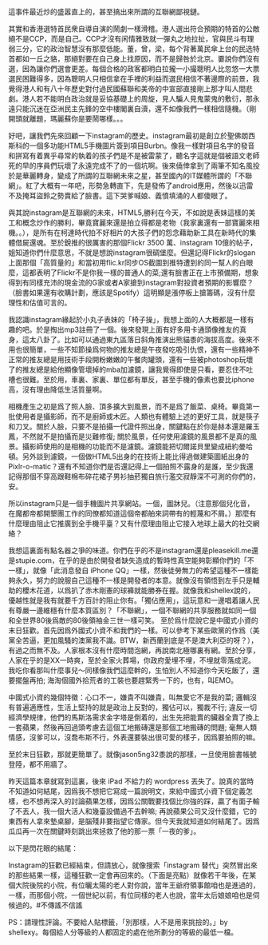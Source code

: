這事件最近炒的盛嚣直上的，甚至搞出來所謂的互聯網鄙視鏈。

其實和香港選特首民衆自導自演的鬧劇一樣滑稽。港人選出符合預期的特首的公敵絕不是CCP，而是自己。CCP才沒有闲情雅致就一彈丸之地拉扯，官與民斗有理弱三分，它的政治智慧沒有那麼低能。董，曾，梁，每个背著萬民傘上台的民选特首都如一丘之貉，那絕對要在自己身上找原因，而不是歸咎於北京。嫑說你們沒有選，因為讓你們選會更差。每個合格的政客都明白拉攏一小撮聰明人比忽悠一大票選民困難得多，因為聰明人只相信拿在手裡的利益而選民相信不著邊際的前景，我覺得港人和有八十年歷史對付過民國蘇聯和美帝的中宣部直接剛上那才叫人間悲劇。港人若不能明白政治就是妥協基礎上的周旋，見人騙人見鬼蒙鬼的敷衍，那永遠只能沉迷在亞洲民主先鋒的空中樓閣裏自瀆，還不如像我們一樣相信隨機。（剛開頭就離題，瑪麗蘇你是要鬧哪樣。。。

好吧，讓我們先來回顧一下instagram的歷史。instagram最初是創立於聖佛朗西斯科的一個多功能HTML5手機圖片簽到項目Burbn。像我一樣對項目名字的發音和拼寫有着異乎尋常的執着的孩子們是不是被雷蒙了，聽名字這就是個被語文老師死的早的序員們玩壞了永遠完成不了的一個坑啊。後來僥倖拿到了兩筆不知名風投於是華麗轉身，變成了所謂的互聯網未來之星，甚至國內的IT媒體所謂的「不聯網」。紅了大概有一年吧，形勢急轉直下，先是發佈了android應用，然後以迅雷不及掩耳盜鈴之勢賣給了臉書。這下哭爹喊娘、義憤填涌的人都傻眼了。

與其說instagram是互聯網的未來，HTML5,勝利在今天，不如說是表妹這樣的美工和概念炒作的勝利，畢竟寶麗來還是拍立得都是老物（我家裏還有一部寶麗來相機。。），是所有在柯達時代拍不好相片的大孩子們的怨念藉助新工具在新時代的集體借屍還魂。至於銳推的很厲害的那個Flickr 3500 萬、instagram 10億的帖子，姐知道你們什麼意思，不就是想說instagram很碉堡麼。但還記得Flickr的slogan上面那個「高質量的」和當初用flic.kr同步OS截圖到推特遭到的同一幫人的白眼麼，這都表明了Flickr不是你我一樣的普通人的菜;還有臉書正在上市預備期，想象得到有同樣充沛的現金流的G家或者A家搶到instagram對投資者預期的影響麼？（臉書如果還有收購計劃，應該是Spotify）這明顯是漲停板上搶籌碼，沒有什麼理性和估值可言的。

我認識instagram緣起於小丸子表妹的「椅子操」，我想上面的人大概都是一樣有趣的吧。於是掏出mp3註冊了一個。後來發現上面有好多用卡通頭像推友的真身，這太八卦了。比如可以通過東九區落日斜角推演出熊貓黍的海拔高度。後來不用也很簡單，一些不知節操爲何物的推友總是午夜發吃吸引仇恨，還有一些精神不正常的推友總是用技術手段開粉嫩嫩的午餐肉罐頭，還有一些被photoshop玩壞了的推友總是給他顯像管壞掉的mba加濾鏡，讓我覺得即使是只看，要忍住不吐槽也很難。至於用，車裏、家裏、單位都有單反，甚至手機的像素也要比iphone高，沒有理由降低生活質量啊。

相機產生之初是爲了照人臉、頂多擴大到風景，而不是爲了飯菜、桌椅。畢竟第一批使用者是攝影師，而不是廚師或木匠。人類也有體驗上述的更好工具，就是筷子和刀叉。關於人臉，只要不是拍攝一代證件照出身，關鍵點在於你是赫本還是羅玉鳳，不然就不是拍攝而是災難修復; 關於風景，任何使用濾鏡的風景都不是真的風景。攝影師使用的是相機的功能而不是濾鏡。濾鏡能把切爾諾貝里變成紐約曼哈頓。另外談到濾鏡，一個做HTML5出身的在技術上能比得過做建築圖紙出身的Pixlr-o-matic？還有不知道你們是否還記得上一個拍照不露身的是誰，至少我還記得那個不穿高跟鞋棉布碎花裙子男衫抽菸獨自旅行濫交寂靜深不可測的你們的，安。

所以instagram只是一個手機圖片共享網站。一個，圖牀兒。（注意那個兒化音，在魔都帝都開墾團工作的同僚都知道這個帝都舶來詞帶有的輕蔑和不屑。）那麼有什麼理由阻止它推廣到全手機平臺？又有什麼理由阻止它接入地球上最大的社交網絡？

我想這裏面有點名器之爭的味道。你們在乎的不是instagram還是pleasekill.me還是stupie.com，在乎的是由於開發者缺失造成的暫時性真空能夠彰顯你們的「不一樣」，就像「此消息發自 iPhone QQ」一樣，然後徒勞無力的希望這種不一樣能夠永久，努力的說服自己這種不一樣是開發者的本意。就像沒有領悟到左手只是輔助的櫻木花道，以爲扒了赤木剛憲的球褲就能勝券在握。就像我和shellex說的，優越性就是我有就要千方百計的阻止你有。「獨佔應用」，這玩意和一邊唱着讓人民有尊嚴一邊維穩有什麼本質區別？「不聯網」，一個不聯網的共享服務就如同一個和全世界80後爲敵的80後領袖金三世一樣可笑。 至於爲什麼說它是中國式小資的末日狂歡。首先因爲外國式小資不和我們的一樣。可以參考下某些歐黨的作爲（美黨全苦逼，更加風騷的澳黨我不識。BTW，新西蘭到底是不是澳大利亞的呀？），有過之而無不及。人家根本沒有什麼時間泡網，再說南北極哪裏有網。至於分享，人家在乎的是XX一時爽，至於全家火葬場，你政府愛埋不埋，不埋就零落成泥。我吃你看那叫什麼事兒～同樣像我們這麼幹的，生怕別人不知道你今天吃飯了，還要擺盤再拍; 海淘個國外拾荒者的工裝也要趕緊秀一下的，也有，叫EMO。

中國式小資的幾個特徵：心口不一，嫌貴不叫嫌貴，叫無愛它不是我的菜; 邏輯沒有普遍適應性，生活上堅持的就是政治上反對的，獨佔可以，獨裁不行; 違反一切經濟學規律，他們的馬斯洛需求金字塔是倒着的，出生先把能賣的臟器全賣了換上一套蘋果，然後再回過頭考慮去這個工地搬磚還是那個工地搬磚的問題; 毫無人類情感，沒爹可以，沒喬布斯不行，外表還要裝出很可愛的樣子，因爲要拍照的嘛。

至於末日狂歡，那就更簡單了。就像jason5ng32黍說的那樣，一旦使用臉書帳號登陸，都不用牆了。

昨天這篇本章就寫到這裏，後來 iPad 不給力的 wordpress 丟失了。說真的當時不知道如何結尾，因爲我不想把它寫成一篇說明文，來給中國式小資下個定義怎樣，也不想再深入的討論蘋果怎樣，因爲公關戰要找個比你強的踩，贏了有面子輸了不丟人，我一個大活人和幾臺設備過不去幹嘛; 再說蘋果公司又沒什麼錯，它的東西有人拿來墊桌腳，是腦殘非要指望它傳家。但今天我就知道如何結尾了。因爲瓜瓜再一次在關鍵時刻跳出來拯救了他的那一票「一夜的爹」。

以下是閃花眼的結尾：

Instagram的狂歡已經結束，但請放心，就像搜索「instagram 替代」突然冒出來的那些結果一樣，這種狂歡一定會再回來的。（下面是亮點）就像若干年後，在某個大院後院的小院，有位曬太陽的老人對你說，當年王爺府領事館咱也是進過的，一樣，而那個小院，一個世紀以前，有位同樣的老人也說，當年太后娘娘咱也是伺候過的。#不傳謠不信謠

PS：請理性評論。不要給人貼標籤，「別那樣，人不是用來挑撿的。」by shellexy。每個給人分等級的人都固定的處在他所劃分的等級的最低一檔。

